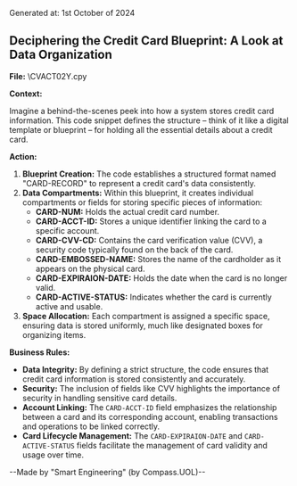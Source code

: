 Generated at: 1st October of 2024

##  Deciphering the Credit Card Blueprint:  A Look at Data Organization

**File:**  \CVACT02Y.cpy

**Context:**

Imagine a behind-the-scenes peek into how a system stores credit card information. This code snippet defines the structure – think of it like a digital template or blueprint – for holding all the essential details about a credit card.

**Action:**

1. **Blueprint Creation:** The code establishes a structured format named "CARD-RECORD" to represent a credit card's data consistently.
2. **Data Compartments:** Within this blueprint, it creates individual compartments or fields for storing specific pieces of information:
    - **CARD-NUM:** Holds the actual credit card number.
    - **CARD-ACCT-ID:** Stores a unique identifier linking the card to a specific account.
    - **CARD-CVV-CD:**  Contains the card verification value (CVV), a security code typically found on the back of the card.
    - **CARD-EMBOSSED-NAME:**  Stores the name of the cardholder as it appears on the physical card.
    - **CARD-EXPIRAION-DATE:** Holds the date when the card is no longer valid.
    - **CARD-ACTIVE-STATUS:** Indicates whether the card is currently active and usable.
3. **Space Allocation:** Each compartment is assigned a specific space, ensuring data is stored uniformly, much like designated boxes for organizing items.

**Business Rules:**

* **Data Integrity:** By defining a strict structure, the code ensures that credit card information is stored consistently and accurately.
* **Security:** The inclusion of fields like CVV highlights the importance of security in handling sensitive card details.
* **Account Linking:** The `CARD-ACCT-ID`  field emphasizes the relationship between a card and its corresponding account, enabling transactions and operations to be linked correctly.
* **Card Lifecycle Management:** The `CARD-EXPIRAION-DATE` and `CARD-ACTIVE-STATUS` fields facilitate the management of card validity and usage over time.

--Made by "Smart Engineering" (by Compass.UOL)--